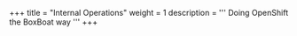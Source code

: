 +++
title = "Internal Operations"
weight = 1
description = '''
Doing OpenShift the BoxBoat way
'''
+++
